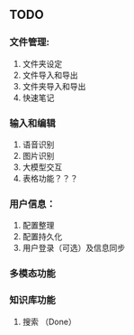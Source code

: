 
## TODO

### 文件管理:
1. 文件夹设定
2. 文件导入和导出
3. 文件夹导入和导出
4. 快速笔记


### 输入和编辑
1. 语音识别
2. 图片识别
3. 大模型交互
4. 表格功能？？？

### 用户信息：
1. 配置整理
2. 配置持久化
3. 用户登录（可选）及信息同步

### 多模态功能


### 知识库功能
1. 搜索 （Done）